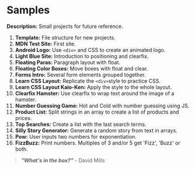 # Samples

**Description:** Small projects for future reference.

1. **Template:** File structure for new projects.
2. **MDN Test Site:** First site.
3. **Android Logo:** Use `<div>` and CSS to create an animated logo.
4. **Light Blue Site:** Introduction to positioning and clearfix.
5. **Floating Paras:** Paragraph layout with float.
6. **Floating Color Boxes:** Move boxes with float and clear.
7. **Forms Intro:** Several form elements grouped together.
8. **Learn CSS Layout:** Replicate the `<div>`style to practice CSS.
9. **Learn CSS Layout Kaio-Ken:** Apply the style to the whole layout.
10. **Clearfix Hamster:** Use clearfix to wrap text around the image of a hamster. 
11. **Number Guessing Game:** Hot and Cold with number guessing using JS.
12. **Product List:** Split strings in an array to create a list of products and prices.
13. **Top Searches:** Create a list with the last search terms.
14. **Silly Story Generator:** Generate a random story from text in arrays.
15. **Pow:** User inputs two numbers for exponentiation.
16. **FizzBuzz:** Print numbers. Multiples of 3 and/or 5 get 'Fizz', 'Buzz' or both.

> **_"What's in the box?"_** - David Mills